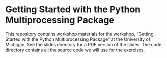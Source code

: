 # Getting Started with the Python Multiprocessing Package

This repository contains workshop materials for the workshop, "Getting Started with the Python Multiprocessing Package" at the University of Michigan. See the slides directory for a PDF version of the slides. The code directory contains all the source code we will use for the exercises.
